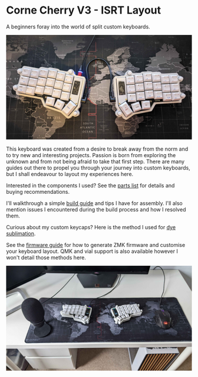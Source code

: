 # Corne Cherry V3 - ISRT Layout

A beginners foray into the world of split custom keyboards.

![FINISHED-BUILD](https://github.com/theoriseconcepts/ISRTCorne/blob/main/images/finished-build.jpg)

This keyboard was created from a desire to break away from the norm and to try new and interesting projects. Passion is born from exploring the unknown and from not being afraid to take that first step. There are many guides out there to propel you through your journey into custom keyboards, but I shall endeavour to layout my experiences here.

Interested in the components I used? See the [parts list](https://github.com/theoriseconcepts/ISRTCorne/blob/main/doc/partslist.md) for details and buying recommendations.

I'll walkthrough a simple [build guide](https://github.com/theoriseconcepts/ISRTCorne/blob/main/doc/buildguide.md) and tips I have for assembly. I'll also mention issues I encountered during the build process and how I resolved them.

Curious about my custom keycaps? Here is the method I used for [dye sublimation](https://github.com/theoriseconcepts/ISRTCorne/blob/main/doc/dyesublimation.md).

See the [firmware guide](https://github.com/theoriseconcepts/ISRTCorne/blob/main/doc/firmwareguide.md) for how to generate ZMK firmware and customise your keyboard layout. QMK and vial support is also available however I won't detail those methods here.

![DESK-SETUP](https://github.com/theoriseconcepts/ISRTCorne/blob/main/images/desk-setup.jpg)